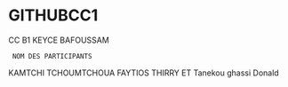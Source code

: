 # GITHUBCC1
 CC B1 KEYCE BAFOUSSAM
     
     NOM DES PARTICIPANTS

KAMTCHI TCHOUMTCHOUA FAYTIOS THIRRY
           ET
Tanekou ghassi Donald           